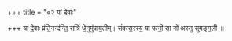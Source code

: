+++
title = "०२ यां देवाः"

+++
यां दे॒वाः प्र॑ति॒नन्द॑न्ति॒ रात्रिं॑ धे॒नुमु॑पाय॒तीम्। सं॑वत्स॒रस्य॒ या पत्नी॒ सा नो॑ अस्तु सुमङ्ग॒ली ॥